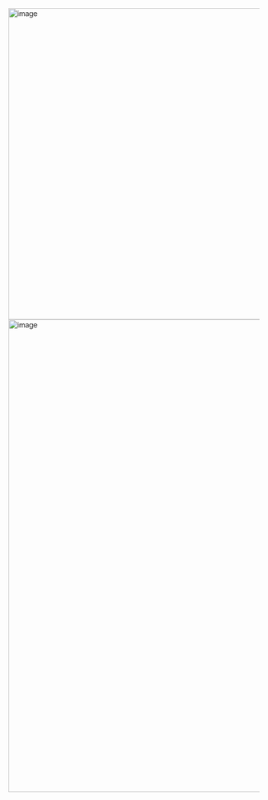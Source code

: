 <img width="767" height="624" alt="image" src="https://github.com/user-attachments/assets/8b13927f-12de-4b49-b3c6-6e437248c98d" />
<img width="854" height="947" alt="image" src="https://github.com/user-attachments/assets/f71d6c6d-c47d-470c-bcc8-f3aa95a16b57" />
